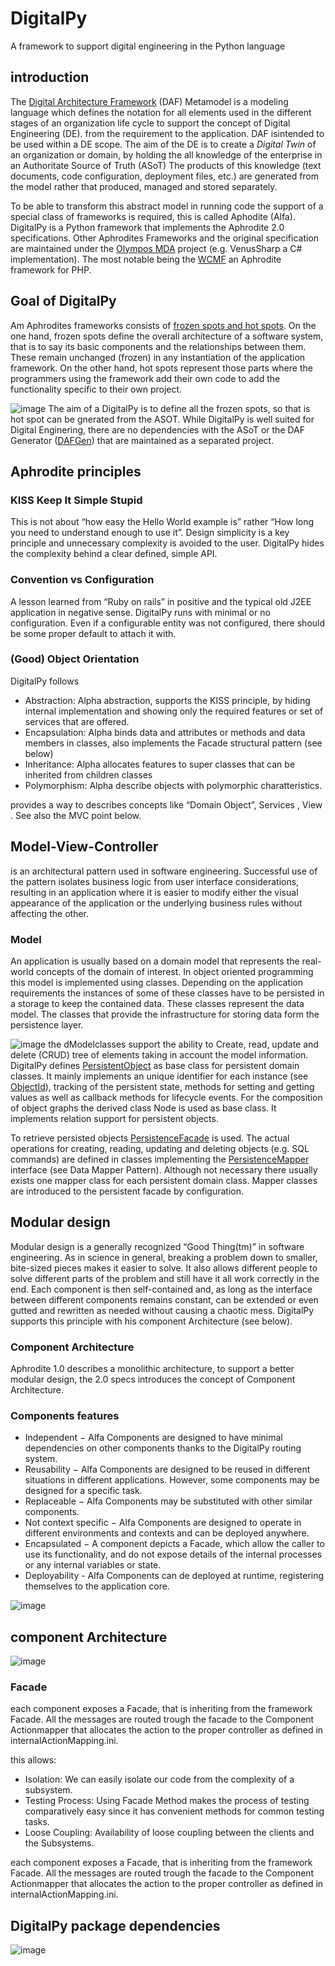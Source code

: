 # DigitalPy
A framework to support digital engineering in the Python language

## introduction
The [Digital Architecture Framework](https://github.com/FreeTAKTeam/DigitalArchitectureFramework) (DAF) Metamodel is a modeling language which defines the notation for all elements used in the different stages of an organization life cycle to support the concept of Digital Engineering (DE). from the requirement to the application. DAF isintended to be used within a DE scope.
The aim of the DE is to create a *Digital Twin* of an organization or domain, by holding the all knowledge of the enterprise in an Authoritate Source of Truth (ASoT)
The products of this knowledge (text documents, code configuration, deployment files, etc.) are generated from the model rather that produced, managed and stored separately.

To be able to transform this abstract model in running code the support of a special class of frameworks is required, this is called Aphodite (Alfa). 
DigitalPy is a Python framework that implements the  Aphrodite 2.0 specifications. Other Aphrodites Frameworks and the original specification  are maintained under the [Olympos MDA](https://sourceforge.net/projects/olympos/) project (e.g. VenusSharp a C# implementation). 
The most notable being the [WCMF](https://wcmf.wemove.com) an Aphrodite framework for PHP.

## Goal of  DigitalPy

Am Aphrodites  frameworks consists of [frozen spots and hot spots](http://en.wikipedia.org/wiki/Software_framework ). On the one hand, frozen spots define the overall architecture of a software system, that is to say its basic components and the relationships between them. These remain unchanged (frozen) in any instantiation of the application framework. On the other hand, hot spots represent those parts where the programmers using the framework add their own code to add the functionality specific to their own project.

![image](https://user-images.githubusercontent.com/60719165/201929029-44ec83b7-870a-4baa-bc8e-50e46f558a2e.png)
The aim of a DigitalPy is to define all the frozen spots, so that is hot spot can be gnerated from the ASOT.
While DigitalPy is well suited for Digital Enginering, there are no dependencies with the ASoT or the DAF Generator ([DAFGen](https://github.com/FreeTAKTeam/FreeTAKModel)) that are maintained as a separated project.

## Aphrodite principles
### KISS Keep It Simple Stupid
This is not about “how easy the Hello World example is” rather “How long you need to understand enough to use it”. 
Design simplicity is a key principle and unnecessary complexity is avoided to the user. DigitalPy  hides the complexity behind a clear defined, simple API.  

### Convention vs Configuration
A lesson learned from “Ruby on rails” in positive and the typical old J2EE application in negative sense.
DigitalPy runs with minimal or no configuration. Even if a configurable entity was not configured, there should be some proper default to attach it with.

### (Good) Object Orientation
DigitalPy follows 
* Abstraction: Alpha abstraction, supports the KISS principle, by hiding internal implementation and showing only the required features or set of services that are offered. 
* Encapsulation: Alpha  binds data and attributes or methods and data members in classes, also implements the Facade structural pattern (see below)
* Inheritance: Alpha allocates features to super classes that can be  inherited from children classes
* Polymorphism: Alpha describe objects with polymorphic charatteristics.

provides a  way to describes concepts like “Domain Object”, Services , View . See also the MVC point below.

## Model-View-Controller
 is an architectural pattern used in software engineering. Successful use of the pattern isolates business logic from user interface considerations, resulting in an application where it is easier to modify either the visual appearance of the application or the underlying business rules without affecting the other.
 
 ### Model
An application is usually based on a domain model that represents the real-world concepts of the domain of interest. In object oriented programming this model is implemented using classes. Depending on the application requirements the instances of some of these classes have to be persisted in a storage to keep the contained data. These classes represent the data model. The classes that provide the infrastructure for storing data form the persistence layer.


![image](https://user-images.githubusercontent.com/60719165/201990851-634ce6ed-f980-426d-95be-4367dc24c0c2.png)
the  dModelclasses  support the ability to Create, read, update and delete (CRUD) tree of elements taking in account the model information.
DigitalPy defines [PersistentObject](https://github.com/FreeTAKTeam/DigitalPy/blob/main/digitalpy/model/persistent_object.py) as base class for persistent domain classes. It mainly implements an unique identifier for each instance (see [ObjectId](https://github.com/FreeTAKTeam/DigitalPy/blob/main/digitalpy/model/object_id.py)), tracking of the persistent state, methods for setting and getting values as well as callback methods for lifecycle events. For the composition of object graphs the derived class Node is used as base class. It implements relation support for persistent objects.

To retrieve persisted objects [PersistenceFacade](https://github.com/FreeTAKTeam/DigitalPy/blob/main/digitalpy/model/persistence_facade.py) is used. The actual operations for creating, reading, updating and deleting objects (e.g. SQL commands) are defined in classes implementing the [PersistenceMapper](https://github.com/FreeTAKTeam/DigitalPy/blob/main/digitalpy/model/persistence_mapper.py) interface (see Data Mapper Pattern). Although not necessary there usually exists one mapper class for each persistent domain class. Mapper classes are introduced to the persistent facade by configuration.

## Modular design
Modular design is a generally recognized “Good Thing(tm)” in software engineering. As in science in general, breaking a problem down to smaller, bite-sized pieces makes it easier to solve. It also allows different people to solve different parts of the problem and still have it all work correctly in the end. Each component is then self-contained and, as long as the interface between different components remains constant, can be extended or even gutted and rewritten as needed without causing a chaotic mess. DigitalPy supports this principle with his component Architecture (see below).

### Component Architecture
Aphrodite 1.0 describes a monolithic architecture, to support a better modular design, the 2.0 specs introduces the concept of Component Architecture. 

### Components features
 * Independent − Alfa Components are designed to have minimal dependencies on other components thanks to the DigitalPy routing system.
 * Reusability − Alfa Components are designed to be reused in different situations in different applications. However, some components may be designed for a specific task.
 * Replaceable − Alfa Components may be substituted with other similar components.
 * Not context specific − Alfa Components are designed to operate in different environments and contexts and can be deployed anywhere.
 * Encapsulated −  A component depicts a Facade, which allow the caller to use its functionality, and do not expose details of the internal processes or any internal variables or state.
 * Deployability - Alfa Components can de deployed at runtime, registering themselves to the application core. 

![image](https://user-images.githubusercontent.com/60719165/201923460-71da92c0-f685-4f44-aa19-8dc53fe0119c.png)

 ## component Architecture

![image](https://user-images.githubusercontent.com/60719165/201922624-5bcfbda3-8267-4f07-8200-4198db6b8589.png)
### Facade
 each component exposes a Facade, that is inheriting from the framework Facade. All the messages are routed trough the facade to the Component Actionmapper that allocates the action to the proper controller as defined in internalActionMapping.ini.

this allows:
 * Isolation: We can easily isolate our code from the complexity of a subsystem.
 * Testing Process: Using Facade Method makes the process of testing comparatively easy since it has convenient methods for common testing tasks.
 * Loose Coupling: Availability of loose coupling between the clients and the Subsystems.
 
 each component exposes a Facade, that is inheriting from the framework Facade. All the messages are routed trough the facade to the Component Actionmapper that allocates the action to the proper controller as defined in internalActionMapping.ini.


## DigitalPy package dependencies
![image](https://user-images.githubusercontent.com/60719165/201922228-a4a7842c-8425-437f-be1c-884ec8c852d1.png)

